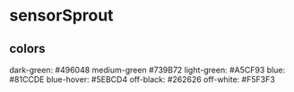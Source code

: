 # sensorSprout

**colors**
-------------------
dark-green: #496048
medium-green #739B72
light-green: #A5CF93
blue: #81CCDE
blue-hover: #5EBCD4
off-black: #262626
off-white: #F5F3F3